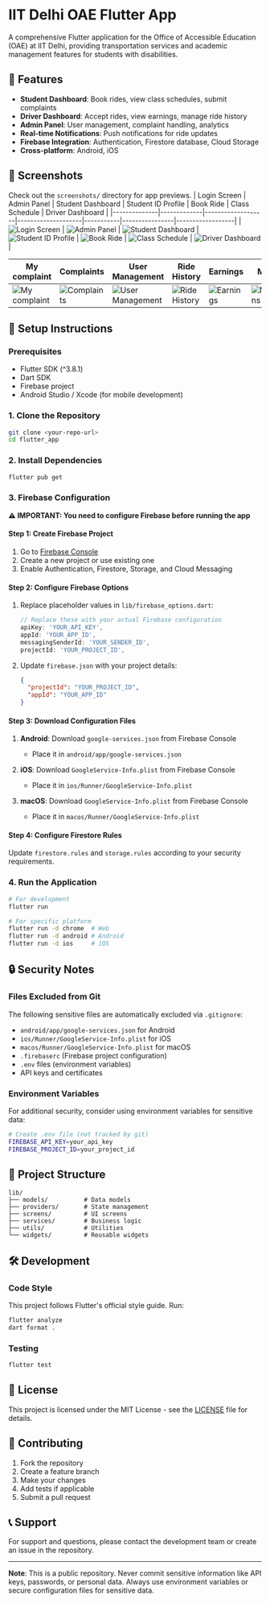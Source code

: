 # IIT Delhi OAE Flutter App

A comprehensive Flutter application for the Office of Accessible Education (OAE) at IIT Delhi, providing transportation services and academic management features for students with disabilities.

## 🚀 Features

- **Student Dashboard**: Book rides, view class schedules, submit complaints
- **Driver Dashboard**: Accept rides, view earnings, manage ride history
- **Admin Panel**: User management, complaint handling, analytics
- **Real-time Notifications**: Push notifications for ride updates
- **Firebase Integration**: Authentication, Firestore database, Cloud Storage
- **Cross-platform**: Android, iOS

## 📱 Screenshots

Check out the `screenshots/` directory for app previews.
| Login Screen | Admin Panel | Student Dashboard | Student ID Profile | Book Ride | Class Schedule | Driver Dashboard |
|--------------|-------------|-------------------|--------------------|-----------|----------------|------------------|
| ![Login Screen](screenshots/Simulator%20Screenshot%20-%20iPhone%2016%20Plus%20-%202025-07-17%20at%2003.55.58.png) | ![Admin Panel](screenshots/Simulator%20Screenshot%20-%20iPhone%2016%20Plus%20-%202025-07-17%20at%2003.55.30.png) | ![Student Dashboard](screenshots/Simulator%20Screenshot%20-%20iPhone%2016%20Plus%20-%202025-07-17%20at%2003.52.07.png) | ![Student ID Profile](screenshots/Simulator%20Screenshot%20-%20iPhone%2016%20Plus%20-%202025-07-17%20at%2003.53.02.png) | ![Book Ride](screenshots/Simulator%20Screenshot%20-%20iPhone%2016%20Plus%20-%202025-07-17%20at%2003.53.10.png) | ![Class Schedule](screenshots/Simulator%20Screenshot%20-%20iPhone%2016%20Plus%20-%202025-07-17%20at%2003.53.56.png) | ![Driver Dashboard](screenshots/Simulator%20Screenshot%20-%20iPhone%2016%20Plus%20-%202025-07-17%20at%2003.54.34.png) |

| My complaint | Complaints | User Management | Ride History | Earnings | Menu list | Analytics |  
|--------------|------------|-----------------|--------------|----------|-----------|-----------|
| ![My complaint](screenshots/Simulator%20Screenshot%20-%20iPhone%2016%20Plus%20-%202025-07-17%20at%2003.54.11.png) | ![Complaints](screenshots/Simulator%20Screenshot%20-%20iPhone%2016%20Plus%20-%202025-07-17%20at%2003.54.06.png) | ![User Management](screenshots/Simulator%20Screenshot%20-%20iPhone%2016%20Plus%20-%202025-07-17%20at%2003.55.37.png) | ![Ride History](screenshots/Simulator%20Screenshot%20-%20iPhone%2016%20Plus%20-%202025-07-17%20at%2003.54.48.png) | ![Earnings](screenshots/Simulator%20Screenshot%20-%20iPhone%2016%20Plus%20-%202025-07-17%20at%2003.54.55.png) | ![Notifications](screenshots/Simulator%20Screenshot%20-%20iPhone%2016%20Plus%20-%202025-07-17%20at%2003.52.54.png) | ![Analytics](screenshots/Simulator%20Screenshot%20-%20iPhone%2016%20Plus%20-%202025-07-17%20at%2003.55.43.png) |


## 🔧 Setup Instructions

### Prerequisites

- Flutter SDK (^3.8.1)
- Dart SDK
- Firebase project
- Android Studio / Xcode (for mobile development)

### 1. Clone the Repository

```bash
git clone <your-repo-url>
cd flutter_app
```

### 2. Install Dependencies

```bash
flutter pub get
```

### 3. Firebase Configuration

**⚠️ IMPORTANT: You need to configure Firebase before running the app**

#### Step 1: Create Firebase Project
1. Go to [Firebase Console](https://console.firebase.google.com/)
2. Create a new project or use existing one
3. Enable Authentication, Firestore, Storage, and Cloud Messaging

#### Step 2: Configure Firebase Options
1. Replace placeholder values in `lib/firebase_options.dart`:
   ```dart
   // Replace these with your actual Firebase configuration
   apiKey: 'YOUR_API_KEY',
   appId: 'YOUR_APP_ID',
   messagingSenderId: 'YOUR_SENDER_ID',
   projectId: 'YOUR_PROJECT_ID',
   ```

2. Update `firebase.json` with your project details:
   ```json
   {
     "projectId": "YOUR_PROJECT_ID",
     "appId": "YOUR_APP_ID"
   }
   ```

#### Step 3: Download Configuration Files
1. **Android**: Download `google-services.json` from Firebase Console
   - Place it in `android/app/google-services.json`
   
2. **iOS**: Download `GoogleService-Info.plist` from Firebase Console
   - Place it in `ios/Runner/GoogleService-Info.plist`
   
3. **macOS**: Download `GoogleService-Info.plist` from Firebase Console
   - Place it in `macos/Runner/GoogleService-Info.plist`

#### Step 4: Configure Firestore Rules
Update `firestore.rules` and `storage.rules` according to your security requirements.

### 4. Run the Application

```bash
# For development
flutter run

# For specific platform
flutter run -d chrome  # Web
flutter run -d android # Android
flutter run -d ios     # iOS
```

## 🔒 Security Notes

### Files Excluded from Git
The following sensitive files are automatically excluded via `.gitignore`:
- `android/app/google-services.json` for Android
- `ios/Runner/GoogleService-Info.plist` for iOS
- `macos/Runner/GoogleService-Info.plist` for macOS
- `.firebaserc` (Firebase project configuration)
- `.env` files (environment variables)
- API keys and certificates

### Environment Variables
For additional security, consider using environment variables for sensitive data:
```bash
# Create .env file (not tracked by git)
FIREBASE_API_KEY=your_api_key
FIREBASE_PROJECT_ID=your_project_id
```

## 📁 Project Structure

```
lib/
├── models/          # Data models
├── providers/       # State management
├── screens/         # UI screens
├── services/        # Business logic
├── utils/           # Utilities
└── widgets/         # Reusable widgets
```

## 🛠️ Development

### Code Style
This project follows Flutter's official style guide. Run:
```bash
flutter analyze
dart format .
```

### Testing
```bash
flutter test
```

## 📄 License

This project is licensed under the MIT License - see the [LICENSE](LICENSE) file for details.

## 🤝 Contributing

1. Fork the repository
2. Create a feature branch
3. Make your changes
4. Add tests if applicable
5. Submit a pull request

## 📞 Support

For support and questions, please contact the development team or create an issue in the repository.

---

**Note**: This is a public repository. Never commit sensitive information like API keys, passwords, or personal data. Always use environment variables or secure configuration files for sensitive data.
